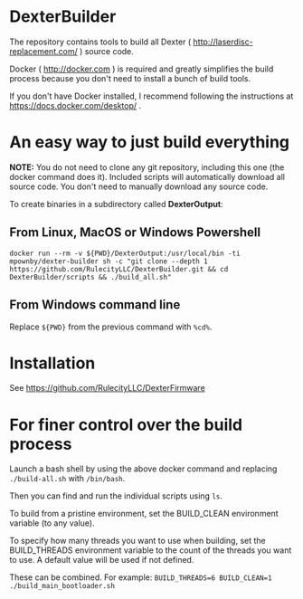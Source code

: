 # DexterBuilder
The repository contains tools to build all Dexter ( http://laserdisc-replacement.com/ ) source code.

Docker ( http://docker.com ) is required and greatly simplifies the build process because you don't need to install a bunch of build tools.

If you don't have Docker installed, I recommend following the instructions at https://docs.docker.com/desktop/ .

# An easy way to just build everything

**NOTE:** You do not need to clone any git repository, including this one (the docker command does it).  Included scripts will automatically download all source code.  You don't need to manually download any source code.

To create binaries in a subdirectory called **DexterOutput**:

## From Linux, MacOS or Windows Powershell
```
docker run --rm -v ${PWD}/DexterOutput:/usr/local/bin -ti mpownby/dexter-builder sh -c "git clone --depth 1 https://github.com/RulecityLLC/DexterBuilder.git && cd DexterBuilder/scripts && ./build_all.sh"
```

## From Windows command line
Replace `${PWD}` from the previous command with `%cd%`.

# Installation

See https://github.com/RulecityLLC/DexterFirmware

# For finer control over the build process

Launch a bash shell by using the above docker command and replacing `./build-all.sh` with `/bin/bash`.

Then you can find and run the individual scripts using `ls`.

To build from a pristine environment, set the BUILD_CLEAN environment variable (to any value).

To specify how many threads you want to use when building, set the BUILD_THREADS environment variable to the count of the threads you want to use.  A default value will be used if not defined.

These can be combined.  For example:
`BUILD_THREADS=6 BUILD_CLEAN=1 ./build_main_bootloader.sh`
